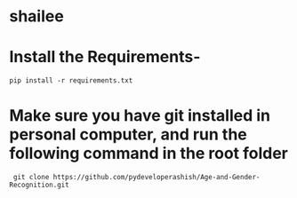 # shailee

# Install the Requirements- 
```
pip install -r requirements.txt
```
# Make sure you have git installed in personal computer, and run the following command in the root folder
```
 git clone https://github.com/pydeveloperashish/Age-and-Gender-Recognition.git

```
